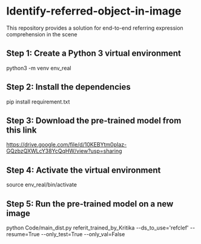 # Identify-referred-object-in-image
This repository provides a solution for end-to-end referring expression comprehension in the scene

## Step 1: Create a Python 3 virtual environment
python3 -m venv env_real

## Step 2: Install the dependencies
pip install requirement.txt

## Step 3: Download the pre-trained model from this link
https://drive.google.com/file/d/10KEBYtm0pIaz-GQzbzQXWLcY38YcQqHW/view?usp=sharing

## Step 4: Activate the virtual environment
source env_real/bin/activate

## Step 5: Run the pre-trained model on a new image
python Code/main_dist.py referit_trained_by_Kritika --ds_to_use='refclef' --resume=True --only_test=True --only_val=False
